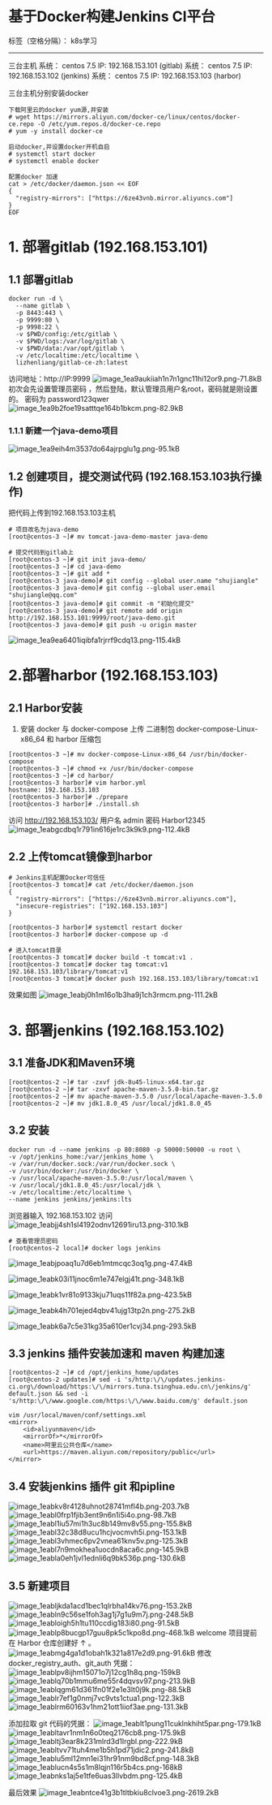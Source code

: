 ﻿# 基于Docker构建Jenkins CI平台

标签（空格分隔）： k8s学习

---

三台主机
系统： centos 7.5    IP:  192.168.153.101      (gitlab)
系统： centos 7.5    IP:  192.168.153.102      (jenkins)
系统： centos 7.5    IP:  192.168.153.103      (harbor)


三台主机分别安装docker
```
下载阿里云的docker yum源,并安装
# wget https://mirrors.aliyun.com/docker-ce/linux/centos/docker-ce.repo -O /etc/yum.repos.d/docker-ce.repo
# yum -y install docker-ce

启动docker,并设置docker开机自启
# systemctl start docker
# systemctl enable docker

配置docker 加速
cat > /etc/docker/daemon.json << EOF
{
  "registry-mirrors": ["https://6ze43vnb.mirror.aliyuncs.com"]
}
EOF

```

# 1. 部署gitlab   (192.168.153.101)
## 1.1 部署gitlab
```
docker run -d \
  --name gitlab \
  -p 8443:443 \
  -p 9999:80 \
  -p 9998:22 \
  -v $PWD/config:/etc/gitlab \
  -v $PWD/logs:/var/log/gitlab \
  -v $PWD/data:/var/opt/gitlab \
  -v /etc/localtime:/etc/localtime \
  lizhenliang/gitlab-ce-zh:latest
```
访问地址：http://IP:9999
![image_1ea9aukiiah1n7n1gnc11hi12or9.png-71.8kB][1]
初次会先设置管理员密码 ，然后登陆，默认管理员用户名root，密码就是刚设置的。
密码为  password123qwer
<br />
![image_1ea9b2foe19satttqe164b1bkcm.png-82.9kB][2]

### 1.1.1 新建一个java-demo项目
![image_1ea9eih4m3537do64ajrpglu1g.png-95.1kB][3]

## 1.2 创建项目，提交测试代码 (192.168.153.103执行操作)
把代码上传到192.168.153.103主机
```
# 项目改名为java-demo
[root@centos-3 ~]# mv tomcat-java-demo-master java-demo

# 提交代码到gitlab上
[root@centos-3 ~]# git init java-demo/
[root@centos-3 ~]# cd java-demo 
[root@centos-3 ~]# git add *
[root@centos-3 java-demo]# git config --global user.name "shujiangle"  
[root@centos-3 java-demo]# git config --global user.email "shujiangle@qq.com"
[root@centos-3 java-demo]# git commit -m "初始化提交"
[root@centos-3 java-demo]# git remote add origin http://192.168.153.101:9999/root/java-demo.git
[root@centos-3 java-demo]# git push -u origin master
```
![image_1ea9ea6401iqibfa1rjrrf9cdq13.png-115.4kB][4]


# 2.部署harbor (192.168.153.103)
## 2.1  Harbor安装
1) 安装 docker 与 docker-compose
上传  二进制包 docker-compose-Linux-x86_64 和 harbor 压缩包
```
[root@centos-3 ~]# mv docker-compose-Linux-x86_64 /usr/bin/docker-compose
[root@centos-3 ~]# chmod +x /usr/bin/docker-compose
[root@centos-3 ~]# cd harbor/
[root@centos-3 harbor]# vim harbor.yml
hostname: 192.168.153.103
[root@centos-3 harbor]# ./prepare
[root@centos-3 harbor]# ./install.sh
```
访问 http://192.168.153.103/
用户名 admin 密码 Harbor12345
![image_1eabgcdbq1r791in616je1rc3k9k9.png-112.4kB][5]


## 2.2 上传tomcat镜像到harbor
```
# Jenkins主机配置Docker可信任
[root@centos-3 tomcat]# cat /etc/docker/daemon.json 
{
  "registry-mirrors": ["https://6ze43vnb.mirror.aliyuncs.com"],
  "insecure-registries": ["192.168.153.103"]
}

[root@centos-3 harbor]# systemctl restart docker
[root@centos-3 harbor]# docker-compose up -d

# 进入tomcat目录
[root@centos-3 tomcat]# docker build -t tomcat:v1 .
[root@centos-3 tomcat]# docker tag tomcat:v1 192.168.153.103/library/tomcat:v1
[root@centos-3 tomcat]# docker push 192.168.153.103/library/tomcat:v1
```

效果如图
![image_1eabj0h1m16o1b3ha9j1ch3rmcm.png-111.2kB][6]




# 3. 部署jenkins (192.168.153.102)
## 3.1 准备JDK和Maven环境
```
[root@centos-2 ~]# tar -zxvf jdk-8u45-linux-x64.tar.gz
[root@centos-2 ~]# tar -zxvf apache-maven-3.5.0-bin.tar.gz
[root@centos-2 ~]# mv apache-maven-3.5.0 /usr/local/apache-maven-3.5.0
[root@centos-2 ~]# mv jdk1.8.0_45 /usr/local/jdk1.8.0_45
```
## 3.2 安装 
```
docker run -d --name jenkins -p 80:8080 -p 50000:50000 -u root \
-v /opt/jenkins_home:/var/jenkins_home \
-v /var/run/docker.sock:/var/run/docker.sock \
-v /usr/bin/docker:/usr/bin/docker \
-v /usr/local/apache-maven-3.5.0:/usr/local/maven \
-v /usr/local/jdk1.8.0_45:/usr/local/jdk \
-v /etc/localtime:/etc/localtime \
--name jenkins jenkins/jenkins:lts
```
浏览器输入 192.168.153.102 访问  
![image_1eabjj4sh1sl4192odnv12691iru13.png-310.1kB][7]
  
```
# 查看管理员密码
[root@centos-2 local]# docker logs jenkins
```
![image_1eabjpoaq1u7d6eb1mtmcqc3oq1g.png-47.4kB][8]
  
![image_1eabk03i11jnoc6m1e747elgj41t.png-348.1kB][9]
  
![image_1eabk1vr81o9133kju71uqs11f82a.png-423.5kB][10]
  
![image_1eabk4h701ejed4qbv41ujg13tp2n.png-275.2kB][11]
  
![image_1eabk6a7c5e31kg35a610er1cvj34.png-293.5kB][12]
  
## 3.3 jenkins 插件安装加速和 maven 构建加速
```
[root@centos-2 ~]# cd /opt/jenkins_home/updates
[root@centos-2 updates]# sed -i 's/http:\/\/updates.jenkins-ci.org\/download/https:\/\/mirrors.tuna.tsinghua.edu.cn\/jenkins/g' default.json && sed -i 's/http:\/\/www.google.com/https:\/\/www.baidu.com/g' default.json

vim /usr/local/maven/conf/settings.xml
<mirror>
    <id>aliyunmaven</id>
    <mirrorOf>*</mirrorOf>
    <name>阿里云公共仓库</name>
    <url>https://maven.aliyun.com/repository/public</url>
</mirror>
```
## 3.4 安装jenkins 插件 git 和pipline
![image_1eabkv8r4128uhnot28741mfl4b.png-203.7kB][13]
<br />
![image_1eabl0frp1fjib3ent9n6n1i5i4o.png-98.7kB][14]
<br />
![image_1eabl1iu57mi1h3uc8b149mv8v55.png-155.8kB][15]
<br />
![image_1eabl32c38d8ucu1hcjvocmvh5i.png-153.1kB][16]
<br />
![image_1eabl3vhmec6pv2vnea61knv5v.png-125.3kB][17]
<br />
![image_1eabl7n9mokhea1uocdn8aca6c.png-145.9kB][18]
<br />
![image_1eabla0eh1jvl1ednli6q9bk536p.png-130.6kB][19]
<br />
## 3.5 新建项目
![image_1eabljkda1acd1bec1qlrbha14kv76.png-153.2kB][20]
<br />
![image_1eabln9c56se1foh3ag1j7g1u9m7j.png-248.5kB][21]
<br />
![image_1eabloigh5h1tu110ccdig183i80.png-91.5kB][22]
![image_1eablp8bucgp17guu8pk5c1kpo8d.png-468.1kB][23]
welcome 项目提前在 Harbor 仓库创建好 ↑ 。
![image_1eabmg4ga1d1obah1k321a817e2d9.png-91.6kB][24]
修改 docker_registry_auth、git_auth 凭据：
![image_1eablpv8ijhm15071o7j12cg1h8q.png-159kB][25]
![image_1eablq70b1mmu6me55r4dqvsv97.png-213.9kB][26]
![image_1eablqgm61d361fn01f2e1e3lt0j9k.png-88.5kB][27]
![image_1eablr7ef1g0nmj7vc9vts1ctua1.png-122.3kB][28]
![image_1eablrm60163v1hm21ott1iiof3ae.png-131.3kB][29]

添加拉取 git 代码的凭据：
![image_1eablt1pung11cuklnkhiht5par.png-179.1kB][30]
![image_1eabltavr1nm1n6o0teq2176cb8.png-175.9kB][31]
![image_1eabltj3ear8k231mlrd3d1lrgbl.png-222.9kB][32]
![image_1eabltvv71tuh4me1b5h1pd71jdic2.png-241.8kB][33]
![image_1eablu5ml12mn1ei31hr91nm9bd8cf.png-148.3kB][34]
![image_1eablucn4s5s1m8lqjn116r5b4cs.png-168kB][35]
![image_1eabnks1aj5e1tfe6uas3llvbdm.png-125.4kB][36]

最后效果
![image_1eabntce41g3b1tltbkiu8clvoe3.png-2619.2kB][37]


  [1]: http://static.zybuluo.com/sjl--3306/z8doo0lz4n6yjohp1nvvwgpi/image_1ea9aukiiah1n7n1gnc11hi12or9.png
  [2]: http://static.zybuluo.com/sjl--3306/2rcw9oekypvans66vqslynya/image_1ea9b2foe19satttqe164b1bkcm.png
  [3]: http://static.zybuluo.com/sjl--3306/o23b62w23jecfvtzcyom3zbn/image_1ea9eih4m3537do64ajrpglu1g.png
  [4]: http://static.zybuluo.com/sjl--3306/s1dbmuboscvl6msb5b72mamr/image_1ea9ea6401iqibfa1rjrrf9cdq13.png
  [5]: http://static.zybuluo.com/sjl--3306/p7705qmhxuupimq875wnn8nm/image_1eabgcdbq1r791in616je1rc3k9k9.png
  [6]: http://static.zybuluo.com/sjl--3306/audu78hrhkk47q3qlni3lrsw/image_1eabj0h1m16o1b3ha9j1ch3rmcm.png
  [7]: http://static.zybuluo.com/sjl--3306/60ej6m9qpoucu6nng1lax4cp/image_1eabjj4sh1sl4192odnv12691iru13.png
  [8]: http://static.zybuluo.com/sjl--3306/y4dt0sgfiwpzavxrl1lph6e5/image_1eabjpoaq1u7d6eb1mtmcqc3oq1g.png
  [9]: http://static.zybuluo.com/sjl--3306/nrj1hay4328dkszdg06ropvz/image_1eabk03i11jnoc6m1e747elgj41t.png
  [10]: http://static.zybuluo.com/sjl--3306/l9q2t2pwxpfe1tl3to2dp34s/image_1eabk1vr81o9133kju71uqs11f82a.png
  [11]: http://static.zybuluo.com/sjl--3306/n6dnx6woiyp80covxhrpc2zu/image_1eabk4h701ejed4qbv41ujg13tp2n.png
  [12]: http://static.zybuluo.com/sjl--3306/js6eqcgah3babbjsmhc4j07f/image_1eabk6a7c5e31kg35a610er1cvj34.png
  [13]: http://static.zybuluo.com/sjl--3306/90kccnqlmad89zr3dmvjiklv/image_1eabkv8r4128uhnot28741mfl4b.png
  [14]: http://static.zybuluo.com/sjl--3306/wi0opt5b3d1fh4mygs6ab4dw/image_1eabl0frp1fjib3ent9n6n1i5i4o.png
  [15]: http://static.zybuluo.com/sjl--3306/nuffsy5nfcz6mjpag0pe5snl/image_1eabl1iu57mi1h3uc8b149mv8v55.png
  [16]: http://static.zybuluo.com/sjl--3306/medq69f9uzjgwszxzes0b7ff/image_1eabl32c38d8ucu1hcjvocmvh5i.png
  [17]: http://static.zybuluo.com/sjl--3306/bgwv9nsjt88uuxo958qcs2mv/image_1eabl3vhmec6pv2vnea61knv5v.png
  [18]: http://static.zybuluo.com/sjl--3306/sllq75jn0etpfoa562cn2g1f/image_1eabl7n9mokhea1uocdn8aca6c.png
  [19]: http://static.zybuluo.com/sjl--3306/bfiyvk1b4j88enwz3gx2xpm4/image_1eabla0eh1jvl1ednli6q9bk536p.png
  [20]: http://static.zybuluo.com/sjl--3306/nkg7u5rnh97zmz9v4tovoq1r/image_1eabljkda1acd1bec1qlrbha14kv76.png
  [21]: http://static.zybuluo.com/sjl--3306/b5iqf5nrimt4ho9hfd7l1iow/image_1eabln9c56se1foh3ag1j7g1u9m7j.png
  [22]: http://static.zybuluo.com/sjl--3306/ug5v79tuof2p63frlpda9grp/image_1eabloigh5h1tu110ccdig183i80.png
  [23]: http://static.zybuluo.com/sjl--3306/1pwz28gdwuu3mu7x6ed1dmlm/image_1eablp8bucgp17guu8pk5c1kpo8d.png
  [24]: http://static.zybuluo.com/sjl--3306/vuij2xydjzj4swtytq8l2ckv/image_1eabmg4ga1d1obah1k321a817e2d9.png
  [25]: http://static.zybuluo.com/sjl--3306/w2ensz039objn8juuusuqxoo/image_1eablpv8ijhm15071o7j12cg1h8q.png
  [26]: http://static.zybuluo.com/sjl--3306/d1bhsy4pd54r0qwf12um3qxx/image_1eablq70b1mmu6me55r4dqvsv97.png
  [27]: http://static.zybuluo.com/sjl--3306/wdo13n5yzd1dj0nfcalv9v1k/image_1eablqgm61d361fn01f2e1e3lt0j9k.png
  [28]: http://static.zybuluo.com/sjl--3306/65ng00us80rmmq3e1wl5uiub/image_1eablr7ef1g0nmj7vc9vts1ctua1.png
  [29]: http://static.zybuluo.com/sjl--3306/ieqcsm4vup36ooaxjr44qv80/image_1eablrm60163v1hm21ott1iiof3ae.png
  [30]: http://static.zybuluo.com/sjl--3306/qraovo04wcrh9m8vc2vwhnda/image_1eablt1pung11cuklnkhiht5par.png
  [31]: http://static.zybuluo.com/sjl--3306/e6vvu9imtpvh3njckous60zs/image_1eabltavr1nm1n6o0teq2176cb8.png
  [32]: http://static.zybuluo.com/sjl--3306/fxxf7cuqnhpsurzftdyrta48/image_1eabltj3ear8k231mlrd3d1lrgbl.png
  [33]: http://static.zybuluo.com/sjl--3306/f5m9440bjx6a55jjrfivtia7/image_1eabltvv71tuh4me1b5h1pd71jdic2.png
  [34]: http://static.zybuluo.com/sjl--3306/f3rcp4bfkb2hyks6soj2i1aj/image_1eablu5ml12mn1ei31hr91nm9bd8cf.png
  [35]: http://static.zybuluo.com/sjl--3306/wu01l7o2f8fwz0io9wggx10d/image_1eablucn4s5s1m8lqjn116r5b4cs.png
  [36]: http://static.zybuluo.com/sjl--3306/h7lfts4kk3hyaj5iu880et4m/image_1eabnks1aj5e1tfe6uas3llvbdm.png
  [37]: http://static.zybuluo.com/sjl--3306/vyrz9h1a5a2g1ynze34ngxdi/image_1eabntce41g3b1tltbkiu8clvoe3.png